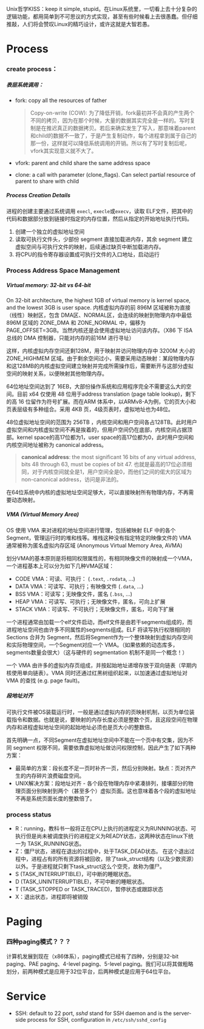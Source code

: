 Unix哲学KISS：keep it simple, stupid。在Linux系统里，一切看上去十分复杂的逻辑功能，都用简单到不可思议的方式实现，甚至有些时候看上去很愚蠢。但仔细推敲，人们将会赞叹Linux的精巧设计，或许这就是大智若愚。




# Process

### create process：

##### 表层系统调用：

- fork: copy all the resources of father

  > Copy-on-write (COW): 为了降低开销，fork最初并不会真的产生两个不同的拷贝，因为在那个时候，大量的数据其实完全是一样的。写时复制是在推迟真正的数据拷贝。若后来确实发生了写入，那意味着parent和child的数据不一致了，于是产生复制动作，每个进程拿到属于自己的那一份，这样就可以降低系统调用的开销。所以有了写时复制后呢，vfork其实现意义就不大了。 

- vfork: parent and child share the same address space

- clone: a call with parameter (clone_flags). Can select partial resource of parent to share with child

##### Process Creation Details

进程的创建主要通过系统调用 `execl`, `execle`或`execv`，读取 ELF文件，把其中的代码和数据部分放到链接时指定的内存位置，然后从指定的开始地址执行代码。

1. 创建一个独立的虚拟地址空间
2. 读取可执行文件头，少部份 segment 直接加载进内存，其余 segment 建立虚拟空间与可执行文件的映射，后续通过缺页中断加载进内存。
3. 将CPU的指令寄存器设置成可执行文件的入口地址，启动运行

### Process Address Space Management

##### Virtual memory: 32-bit vs 64-bit

On 32-bit architecture, the highest 1GB of virtual memory is kernel space, and the lowest 3GB is user space. 内核虚拟内存的前 896M 区域被称为直接（线性）映射区，包含 DMA区、NORMAL区，会连续的映射到物理内存中最低 896M 区域的 ZONE_DMA 和 ZONE_NORMAL 中，偏移为 PAGE_OFFSET=3GB。当然内核还是会使用虚拟地址访问该内存。（X86 下 ISA 总线的 DMA 控制器，只能对内存的前16M 进行寻址）

这样，内核虚拟内存空间还剩128M，用于映射并访问物理内存中 3200M 大小的 ZONE_HIGHMEM 区域。由于剩余空间过小，需要采用动态映射：某段物理内存和这128MB的内核虚拟空间建立映射并完成所需操作后，需要断开与这部分虚拟空间的映射关系，以便映射其他物理内存。

64位地址空间达到了 16EB，大部份操作系统和应用程序完全不需要这么大的空间。目前 x64 仅使用 48 位用于address translation (page table lookup)，剩下的高 16 位留作为符号扩展。而在ARM 体系中，以ARMv8-A为例，它的页大小和页表层级有多种组合。采用 4KB 页，4级页表时，虚拟地址也为48位。

48位虚拟地址空间的范围为 256TB ，内核空间和用户空间各占128TB。此时用户虚拟空间和内核虚拟空间不再是挨着的，但用户空间仍在底部，内核空间占据顶部。kernel space的高17位都为1，user space的高17位都为0，此时用户空间和内核空间地址被称为 canonical address。

>  **canonical address**: the most significant 16 bits of any virtual address, bits 48 through 63, must be copies of bit 47. 也就是最高的17位必须相同，对于内核空间就全是1，用户空间全是0，而他们之间的偌大的区域为 non-canonical address，访问是非法的。

在64位系统中内核的虚拟地址空间足够大，可以直接映射所有物理内存，不再需要动态映射。

##### VMA (Virtual Memory Area)

OS 使用 VMA 来对进程的地址空间进行管理，包括被映射 ELF 中的各个Segment，管理运行时的堆和栈等。堆栈这种没有指定特定的映像文件的 VMA 通常被称为匿名虚拟内存区域 (Anonymous Virtual Memory Area, AVMA)

划分VMA的基本原则是将相同权限属性的，有相同映像文件的映射成一个VMA，一个进程基本上可以分为如下几种VMA区域：

- CODE VMA：可读、可执行： (`.text`, `.rodata`, ...)
- DATA VMA：可读写、可执行；有映像文件 (`.data`, ...)
- BSS VMA：可读写；无映像文件，匿名 (`.bss`, ...)
- HEAP VMA：可读写、可执行；无映像文件，匿名，可向上扩展
- STACK VMA：可读写、不可执行；无映像文件，匿名，可向下扩展

一个进程通常由加载一个elf文件启动，而elf文件是由若干segments组成的，而进程地址空间也由许多不同属性的segments组成。ELF 将读写执行权限相同的 Sections 合并为 Segment，然后将Segment作为一个整体映射到虚拟内存空间和实际物理空间，一个Segment对应一个 VMA。（如果依赖的动态库多，segments数量会很大）（这与硬件的 segmentation 机制不是同一个概念！）

一个 VMA 由许多的虚拟内存页组成，并按起始地址递增存放于双向链表（早期内核使用单向链表）。VMA 同时还通过红黑树组织起来，以加速通过虚拟地址对 VMA 的查找 (e.g. page fault)。

##### 段地址对齐

可执行文件被OS装载运行时，一般是通过虚拟内存的页映射机制，以页为单位装载指令和数据。也就是说，要映射的内存长度必须是整数个页，且这段空间在物理内存和进程虚拟地址空间的起始地址必须也是页大小的整数倍。

首先明确一点，不同Segment在虚拟地址空间中不能在一个页中有交集，因为不同 segment 权限不同，需要依靠虚拟地址做访问权限控制，因此产生了如下两种方案：

- 最简单的方案：段长度不足一页时补齐一页，然后分别映射。缺点：页对齐产生的内存碎片浪费磁盘空间。
- UNIX解决方案：段地址对齐 - 各个段在物理内存中紧凑排列，接壤部分的物理页面分别映射到两个（甚至多个）虚拟页面。这也意味着各个段的虚拟地址不再是系统页面长度的整数倍了。

### process status

- R：running，教科书一般将正在CPU上执行的进程定义为RUNNING状态、可执行但是尚未被调度执行的进程定义为READY状态，这两种状态在linux下统一为 TASK_RUNNING状态。
- Z：僵尸状态，进程在退出的过程中，处于TASK_DEAD状态。 在这个退出过程中，进程占有的所有资源将被回收，除了task_struct结构（以及少数资源）以外。于是进程就只剩下task_struct这么个空壳，故称为僵尸。
- S (TASK_INTERRUPTIBLE)，可中断的睡眠状态。
- D (TASK_UNINTERRUPTIBLE)，不可中断的睡眠状态。
- T (TASK_STOPPED or TASK_TRACED)，暂停状态或跟踪状态
- X：退出状态，进程即将被销毁



# Paging

### 四种paging模式？？？

计算机发展到现在（x86体系），paging模式已经有了四种，分别是32-bit paging、PAE paging、4-level paging、5-level paging。我们可以将其做粗略划分，前两种模式是应用于32位平台，后两种模式是应用于64位平台。



# Service

- SSH: default to 22 port, *sshd* stand for SSH daemon and is the server-side process for SSH, configuration in `/etc/ssh/sshd_config`

